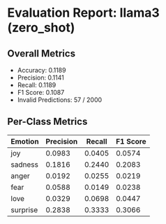 # Evaluation Report: llama3 (zero_shot)

## Overall Metrics

- Accuracy: 0.1189
- Precision: 0.1141
- Recall: 0.1189
- F1 Score: 0.1087
- Invalid Predictions: 57 / 2000

## Per-Class Metrics

| Emotion | Precision | Recall | F1 Score |
|---------|-----------|--------|----------|
| joy | 0.0983 | 0.0405 | 0.0574 |
| sadness | 0.1816 | 0.2440 | 0.2083 |
| anger | 0.0192 | 0.0255 | 0.0219 |
| fear | 0.0588 | 0.0149 | 0.0238 |
| love | 0.0329 | 0.0698 | 0.0447 |
| surprise | 0.2838 | 0.3333 | 0.3066 |
